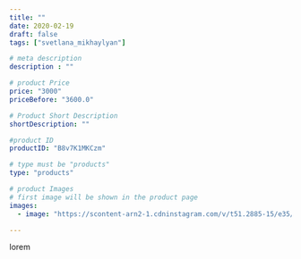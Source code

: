 ```yaml
---
title: ""
date: 2020-02-19
draft: false
tags: ["svetlana_mikhaylyan"]

# meta description
description : ""

# product Price
price: "3000"
priceBefore: "3600.0"

# Product Short Description
shortDescription: ""

#product ID
productID: "B8v7K1MKCzm"

# type must be "products"
type: "products"

# product Images
# first image will be shown in the product page
images:
  - image: "https://scontent-arn2-1.cdninstagram.com/v/t51.2885-15/e35/84490138_3054671814583918_8520034569696648940_n.jpg?se=7&tp=1&_nc_ht=scontent-arn2-1.cdninstagram.com&_nc_cat=110&_nc_ohc=yq6CgIRPO6QAX_0IhCZ&oh=ecf161c0b7aa0a9ac0bcb4f29f7a7fca&oe=6074E5A1&ig_cache_key=MjI0NzI3NDk2ODEzMjM2NTU0Mg%3D%3D.2"

---
```

lorem
